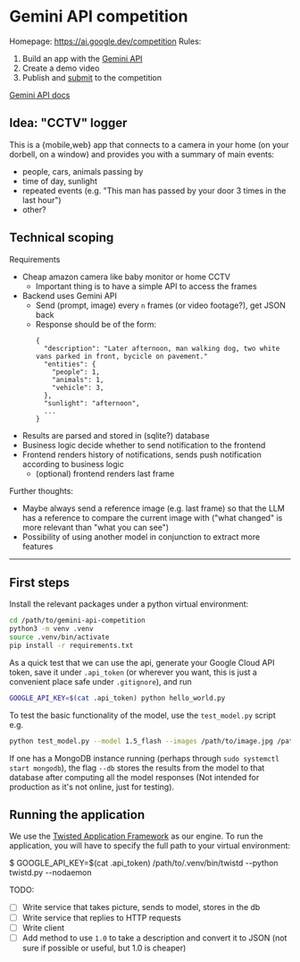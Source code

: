 # Gemini API competition

Homepage: https://ai.google.dev/competition
Rules:

1. Build an app with the [Gemini API](https://ai.google.dev/gemini-api?authuser=1)
2. Create a demo video
3. Publish and [submit](https://ai.google.dev/competition/submission) to the competition

[Gemini API docs](https://ai.google.dev/gemini-api/docs?authuser=1)

## Idea: "CCTV" logger

This is a {mobile,web} app that connects to a camera in your home (on your dorbell, on a window) and provides you with a summary of main events:

- people, cars, animals passing by
- time of day, sunlight
- repeated events (e.g. "This man has passed by your door 3 times in the last hour")
- other?

## Technical scoping

Requirements

- Cheap amazon camera like baby monitor or home CCTV
  - Important thing is to have a simple API to access the frames
- Backend uses Gemini API
  - Send (prompt, image) every `n` frames (or video footage?), get JSON back
  - Response should be of the form:
    ```
    {
      "description": "Later afternoon, man walking dog, two white vans parked in front, bycicle on pavement."
      "entities": {
        "people": 1,
        "animals": 1,
        "vehicle": 3,
      },
      "sunlight": "afternoon",
      ...
    }
    ```
- Results are parsed and stored in (sqlite?) database
- Business logic decide whether to send notification to the frontend
- Frontend renders history of notifications, sends push notification according to business logic
  - (optional) frontend renders last frame

Further thoughts:

- Maybe always send a reference image (e.g. last frame) so that the LLM has a reference to compare the current image with ("what changed" is more relevant than "what you can see")
- Possibility of using another model in conjunction to extract more features

---

## First steps

Install the relevant packages under a python virtual environment:

```bash
cd /path/to/gemini-api-competition
python3 -m venv .venv
source .venv/bin/activate
pip install -r requirements.txt
```

As a quick test that we can use the api, generate your Google Cloud API token, save it under `.api_token` (or wherever you want, this is just a convenient place safe under `.gitignore`), and run

```bash
GOOGLE_API_KEY=$(cat .api_token) python hello_world.py
```

To test the basic functionality of the model, use the `test_model.py` script e.g.

```bash
python test_model.py --model 1.5_flash --images /path/to/image.jpg /path/to/another_image.jpg --api_token $(cat .api_token)
```

If one has a MongoDB instance running (perhaps through `sudo systemctl start mongodb`), the flag `--db` stores the results from the model to that database after computing all the model responses (Not intended for production as it's not online, just for testing).

## Running the application

We use the [Twisted Application Framework](https://docs.twisted.org/en/stable/core/howto/application.html) as our engine. To run the application, you will have to specify the full path to your virtual environment:

$ GOOGLE_API_KEY=$(cat .api_token) /path/to/.venv/bin/twistd --python twistd.py --nodaemon

TODO:

- [ ] Write service that takes picture, sends to model, stores in the db
- [ ] Write service that replies to HTTP requests
- [ ] Write client
- [ ] Add method to use `1.0` to take a description and convert it to JSON (not sure if possible or useful, but 1.0 is cheaper)
